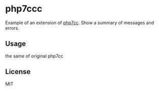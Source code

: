# php7ccc

Example of an extension of [php7cc](https://github.com/sstalle/php7cc).
Show a summary of messages and errors.

## Usage

the same of original php7cc

## License

MIT
